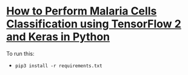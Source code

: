 # [How to Perform Malaria Cells Classification using TensorFlow 2 and Keras in Python](https://www.thepythoncode.com/article/malaria-cells-classification)
To run this:
- `pip3 install -r requirements.txt`